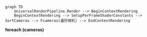 ```mermaid
graph TD
	UniversalRenderPipeline.Render --> BeginContextRendering
	BeginContextRendering --> SetupPerFrameShaderConstants --> SortCameras --> Fcameras(遍历相机) --> EndContextRendering
```

**foreach (cameras)**

